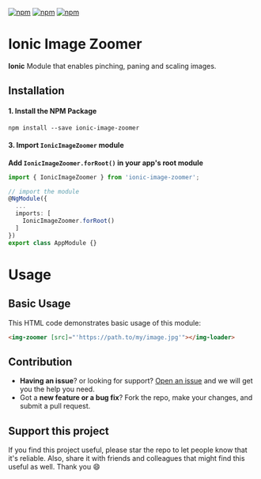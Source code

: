 [![npm](https://img.shields.io/npm/l/ionic-image-zoomer.svg)](https://www.npmjs.com/package/ionic-image-zoomer/)
[![npm](https://img.shields.io/npm/dt/ionic-image-zoomer.svg)](https://www.npmjs.com/package/ionic-image-zoomer)
[![npm](https://img.shields.io/npm/dm/ionic-image-zoomer.svg)](https://www.npmjs.com/package/ionic-image-zoomer)

# Ionic Image Zoomer
**Ionic** Module that enables pinching, paning and scaling images.

## Installation

#### 1. Install the NPM Package
```
npm install --save ionic-image-zoomer
```
#### 3. Import `IonicImageZoomer` module

**Add `IonicImageZoomer.forRoot()` in your app's root module**
```typescript
import { IonicImageZoomer } from 'ionic-image-zoomer';

// import the module
@NgModule({
  ...
  imports: [
    IonicImageZoomer.forRoot()
  ]
})
export class AppModule {}
```


# Usage

## Basic Usage
This HTML code demonstrates basic usage of this module:
```html
<img-zoomer [src]="'https://path.to/my/image.jpg'"></img-loader>
```

## Contribution
- **Having an issue**? or looking for support? [Open an issue](https://github.com/rubennavarroc/ionic-image-zoomer/issues/new) and we will get you the help you need.
- Got a **new feature or a bug fix**? Fork the repo, make your changes, and submit a pull request.

## Support this project
If you find this project useful, please star the repo to let people know that it's reliable. Also, share it with friends and colleagues that might find this useful as well. Thank you :smile:
